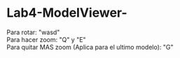 # Lab4-ModelViewer-

Para rotar: "wasd" \
Para hacer zoom: "Q" y "E" \
Para quitar MAS zoom (Aplica para el ultimo modelo): "G"
